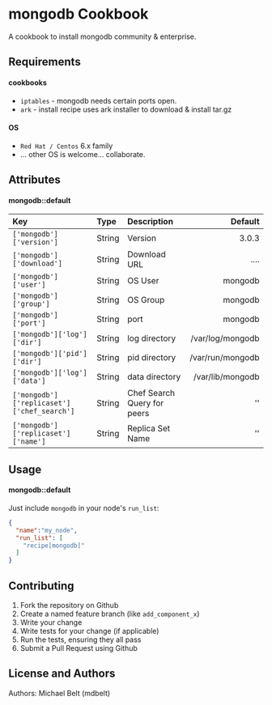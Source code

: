 mongodb Cookbook
====================
A cookbook to install mongodb community & enterprise.

Requirements
------------
#### cookbooks
- `iptables` - mongodb needs certain ports open.
- `ark` - install recipe uses ark installer to download & install tar.gz

#### OS
- `Red Hat / Centos` 6.x family
- ... other OS is welcome... collaborate.

Attributes
----------
#### mongodb::default
|Key|Type|Description|Default|
|:-------|:--------|:------|------:|
|`['mongodb']['version']`|String|Version|3.0.3|
|`['mongodb']['download']`|String|Download URL|....|
|`['mongodb']['user']`|String|OS User|mongodb|
|`['mongodb']['group']`|String|OS Group|mongodb|
|`['mongodb']['port']`|String|port|mongodb|
|`['mongodb']['log']['dir']`|String|log directory|/var/log/mongodb|
|`['mongodb']['pid']['dir']`|String|pid directory|/var/run/mongodb|
|`['mongodb']['log']['data']`|String|data directory|/var/lib/mongodb|
|`['mongodb']['replicaset']['chef_search']`|String|Chef Search Query for peers|''|
|`['mongodb']['replicaset']['name']`|String|Replica Set Name|''|

Usage
-----
#### mongodb::default
Just include `mongodb` in your node's `run_list`:

```json
{
  "name":"my_node",
  "run_list": [
    "recipe[mongodb]"
  ]
}
```

Contributing
------------
1. Fork the repository on Github
2. Create a named feature branch (like `add_component_x`)
3. Write your change
4. Write tests for your change (if applicable)
5. Run the tests, ensuring they all pass
6. Submit a Pull Request using Github

License and Authors
-------------------
Authors: Michael Belt (mdbelt)
